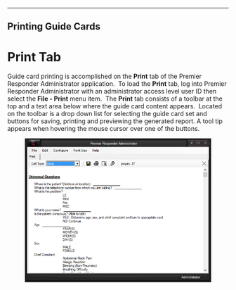   --------------------------
  **Printing Guide Cards**
  --------------------------

# Print Tab

Guide card printing is accomplished on the **Print** tab of the Premier
Responder Administrator application.  To load the **Print** tab, log
into Premier Responder Administrator with an administrator access level
user ID then select the **File - Print** menu item.  The **Print** tab
consists of a toolbar at the top and a text area below where the guide
card content appears.  Located on the toolbar is a drop down list for
selecting the guide card set and buttons for saving, printing and
previewing the generated report. A tool tip appears when hovering the
mouse cursor over one of the buttons.

<figure><img src=".gitbook/assets/Printing Guide Cards_files/image001.png" alt=""><figcaption></figcaption></figure> 

 
